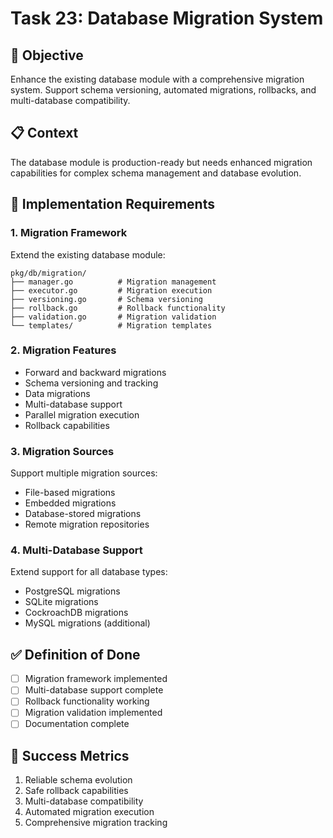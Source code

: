 <!-- file: tasks/23-database-migration-system.md -->
<!-- version: 1.0.0 -->
<!-- guid: y3z3a3b3-w3x3-6y6z-0u0v-345678901wxy -->

# Task 23: Database Migration System

## 🎯 Objective

Enhance the existing database module with a comprehensive migration system. Support schema versioning, automated migrations, rollbacks, and multi-database compatibility.

## 📋 Context

The database module is production-ready but needs enhanced migration capabilities for complex schema management and database evolution.

## 🔧 Implementation Requirements

### 1. Migration Framework

Extend the existing database module:

```text
pkg/db/migration/
├── manager.go          # Migration management
├── executor.go         # Migration execution
├── versioning.go       # Schema versioning
├── rollback.go         # Rollback functionality
├── validation.go       # Migration validation
└── templates/          # Migration templates
```

### 2. Migration Features

- Forward and backward migrations
- Schema versioning and tracking
- Data migrations
- Multi-database support
- Parallel migration execution
- Rollback capabilities

### 3. Migration Sources

Support multiple migration sources:

- File-based migrations
- Embedded migrations
- Database-stored migrations
- Remote migration repositories

### 4. Multi-Database Support

Extend support for all database types:

- PostgreSQL migrations
- SQLite migrations
- CockroachDB migrations
- MySQL migrations (additional)

## ✅ Definition of Done

- [ ] Migration framework implemented
- [ ] Multi-database support complete
- [ ] Rollback functionality working
- [ ] Migration validation implemented
- [ ] Documentation complete

## 🎯 Success Metrics

1. Reliable schema evolution
2. Safe rollback capabilities
3. Multi-database compatibility
4. Automated migration execution
5. Comprehensive migration tracking
